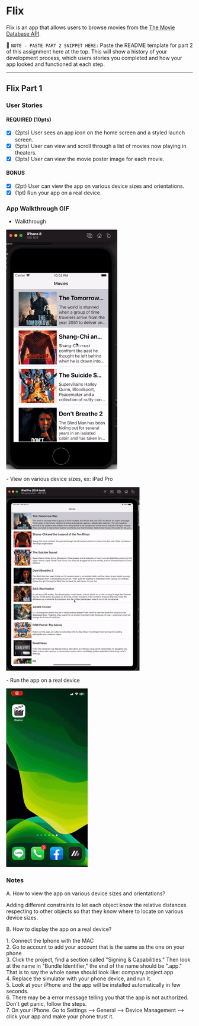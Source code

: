 # Flix

Flix is an app that allows users to browse movies from the [The Movie Database API](http://docs.themoviedb.apiary.io/#).

📝 `NOTE - PASTE PART 2 SNIPPET HERE:` Paste the README template for part 2 of this assignment here at the top. This will show a history of your development process, which users stories you completed and how your app looked and functioned at each step.

---

## Flix Part 1

### User Stories

#### REQUIRED (10pts)
- [X] (2pts) User sees an app icon on the home screen and a styled launch screen.
- [X] (5pts) User can view and scroll through a list of movies now playing in theaters.
- [X] (3pts) User can view the movie poster image for each movie.

#### BONUS
- [X] (2pt) User can view the app on various device sizes and orientations.
- [X] (1pt) Run your app on a real device.

### App Walkthrough GIF

- Walkthrough 
<p align="left">
<img src="iphone8.gif">
</p>
- View on various device sizes, ex: iPad Pro
<p align="left">
<img src="ipro.gif">
</p>
- Run the app on a real device 
<p align="left">
<img src="phone.gif">
</p>

### Notes
A. How to view the app on various device sizes and orientations? 
<p>
Adding different constraints to let each object know the relative distances respecting to other objects so that they know where to locate on various device sizes.   
</p>

B. How to display the app on a real device? 
<p>
1. Connect the Iphone with the MAC <br>
2. Go to account to add your account that is the same as the one on your phone <br>
3. Click the project, find a section called "Signing & Capabilities." Then look at the name in "Bundle Identifier," the end of the name should be ".app." That is to say the whole name should look like: company.project.app <br>
4. Replace the simulator with your phone device, and run it. <br>
5. Look at your iPhone and the app will be installed automatically in few seconds. <br>
6. There may be a error message telling you that the app is not authorized. Don't get panic, follow the steps. <br>
7. On your iPhone. Go to Settings --> General --> Device Management --> click your app and make your phone trust it. <br>  
</p>

